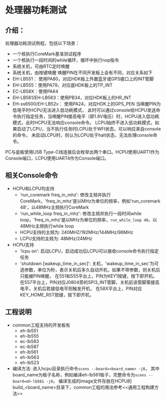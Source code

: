 # 处理器功耗测试
## 介绍：
处理器功耗测试例程，包括以下场景：
- 一个核执行CoreMark基准测试程序
- 一个核执行一段时间的while循环，循环中执行nop指令
- 系统关机，可由RTC定时唤醒
- 系统关机，由按键唤醒
唤醒PIN在不同开发板上会有不同，对应关系如下
- EH-LB551： 使用PA80，对应HDK板上外置蓝牙或GPS接口上的INT管脚
- EH-LB555：使用PA79，对应底HDK板上的TP_INT
- EC-LB58X：使用PA64
- EH-LB561/EH-LB563：使用PB34，对应HDK板上的HR_INT
- EH-ss6500/EH-LB52x： 使用PA24，对应HDK上的GPS_PEN
当唤醒PIN为低电平时HCPU无法进入低功耗模式，
此时可以通过console给HCPU发送命令执行指定任务，当唤醒PIN接高电平（即1.8V电压）时，HCPU进入低功耗模式，此时HCPU无法响应console命令。
LCPU始终不进入低功耗模式，如果启动了LCPU，当不执行任务时LCPU处于WFI状态，可以响应来自console的命令，
未启动LCPU时，则认为LCPU处于halt状态，无法处理console命令。            
    
PC与底板使用USB Type-C线连接后会枚举出两个串口。HCPU使用UART1作为Console端口，LCPU使用UART4作为Console端口。

## 相关Console命令
- HCPU和LCPU均支持
    - 'run_coremark freq_in_mhz':  修改主频并执行CoreMark，'freq_in_mhz'是以MHz为单位的频率，例如'run_coremark 48'，以48MHz主频执行CoreMark
    - 'run_while_loop freq_in_mhz':  修改主频并执行一段时间while loop，'freq_in_mhz'是以MHz为单位的频率，`run_while_loop 48`，以48MHz主频执行while loop
    - HCPU支持的主频为: 240MHZ/192MHz/144MHz/96MHz
    - LCPU支持的主频为: 48MHz/24MHz
- HCPU支持
    - 'lcpu on': 启动LCPU，启动成功后LCPU可以接收console命令执行指定任务
    - 'shutdown [wakeup_time_in_sec]': 关机，'wakeup_time_in_sec'为可选参数，单位为秒，表示关机后多久自动开机，如果不带参数，则关机后只能被PIN唤醒，
                                        在551和555平台上，PIN为KEY1按键，按下即开机， 
                                        在557平台上，PIN对应J0804旁的SPI3_INT管脚，关机前该管脚需接高电平，关机后若接低电平则触发开机，
                                        在58X平台上，PIN对应KEY_HOME_RST按键，按下即开机，

## 工程说明
- common工程支持的开发板有
    - eh-lb551
    - eh-lb555
    - ec-lb583
    - ec-lb587
    - eh-lb561
    - eh-lb563
    - eh-lb523
- 编译方法: 进入hcpu目录执行命令`scons --board=<board_name> -j8`， 其中board_name为板子名称，例如编译eh-lb561板子，完整命令为`scons --board=eh-lb561 -j8`，
编译生成的image文件存放在HCPU的build_<board_name>目录下，common工程的用法参考<<通用工程构建方法>>